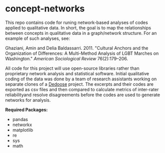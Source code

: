 # concept-networks

This repo contains code for runing network-based analyses of codes applied to qualitative data. In short, the goal is to map the relationships between concepts in qualitative data in a graph/network structure. For an example of such analyses, see:

Ghaziani, Amin and Delia Baldassarri. 2011. "Cultural Anchors and the Organization of Differences: A Multi-Method Analysis of LGBT Marches on Washington." *American Sociological Review* 76(2):179–206.

All code for this project will use open-source libraries rather than proprietary network analysis and statistical software. Initial qualitative coding of the data was done by a team of research assistants working on separate clones of a [Dedoose](http://www.dedoose.com) project. The excerpts and their codes are exported as csv files and then compared to calculate metrics of inter-rater reliabilityand resolve disagreements before the codes are used to generate networks for analysis. 

**Required Packages:**
- pandas
- networkx
- matplotlib
- re
- sys
- math


